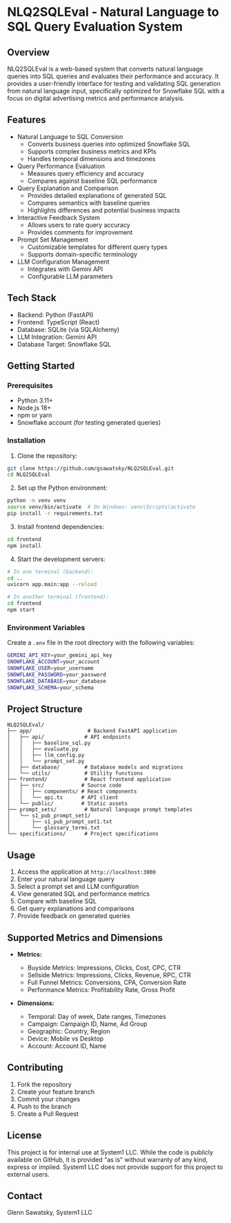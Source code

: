 # NLQ2SQLEval - Natural Language to SQL Query Evaluation System

## Overview
NLQ2SQLEval is a web-based system that converts natural language queries into SQL queries and evaluates their performance and accuracy. It provides a user-friendly interface for testing and validating SQL generation from natural language input, specifically optimized for Snowflake SQL with a focus on digital advertising metrics and performance analysis.

## Features
- Natural Language to SQL Conversion
  - Converts business queries into optimized Snowflake SQL
  - Supports complex business metrics and KPIs
  - Handles temporal dimensions and timezones
- Query Performance Evaluation
  - Measures query efficiency and accuracy
  - Compares against baseline SQL performance
- Query Explanation and Comparison
  - Provides detailed explanations of generated SQL
  - Compares semantics with baseline queries
  - Highlights differences and potential business impacts
- Interactive Feedback System
  - Allows users to rate query accuracy
  - Provides comments for improvement
- Prompt Set Management
  - Customizable templates for different query types
  - Supports domain-specific terminology
- LLM Configuration Management
  - Integrates with Gemini API
  - Configurable LLM parameters

## Tech Stack
- Backend: Python (FastAPI)
- Frontend: TypeScript (React)
- Database: SQLite (via SQLAlchemy)
- LLM Integration: Gemini API
- Database Target: Snowflake SQL

## Getting Started

### Prerequisites
- Python 3.11+
- Node.js 18+
- npm or yarn
- Snowflake account (for testing generated queries)

### Installation

1. Clone the repository:
```bash
git clone https://github.com/gsawatsky/NLQ2SQLEval.git
cd NLQ2SQLEval
```

2. Set up the Python environment:
```bash
python -m venv venv
source venv/bin/activate  # On Windows: venv\Scripts\activate
pip install -r requirements.txt
```

3. Install frontend dependencies:
```bash
cd frontend
npm install
```

4. Start the development servers:
```bash
# In one terminal (backend):
cd ..
uvicorn app.main:app --reload

# In another terminal (frontend):
cd frontend
npm start
```

### Environment Variables
Create a `.env` file in the root directory with the following variables:
```bash
GEMINI_API_KEY=your_gemini_api_key
SNOWFLAKE_ACCOUNT=your_account
SNOWFLAKE_USER=your_username
SNOWFLAKE_PASSWORD=your_password
SNOWFLAKE_DATABASE=your_database
SNOWFLAKE_SCHEMA=your_schema
```

## Project Structure
```
NLQ2SQLEval/
├── app/                  # Backend FastAPI application
│   ├── api/             # API endpoints
│   │   ├── baseline_sql.py
│   │   ├── evaluate.py
│   │   ├── llm_config.py
│   │   └── prompt_set.py
│   ├── database/        # Database models and migrations
│   └── utils/           # Utility functions
├── frontend/            # React frontend application
│   ├── src/            # Source code
│   │   ├── components/ # React components
│   │   └── api.ts      # API client
│   └── public/         # Static assets
├── prompt_sets/         # Natural language prompt templates
│   └── s1_pub_prompt_set1/
│       ├── s1_pub_prompt_set1.txt
│       └── glossary_terms.txt
└── specifications/      # Project specifications
```

## Usage

1. Access the application at `http://localhost:3000`
2. Enter your natural language query
3. Select a prompt set and LLM configuration
4. View generated SQL and performance metrics
5. Compare with baseline SQL
6. Get query explanations and comparisons
7. Provide feedback on generated queries

## Supported Metrics and Dimensions
- **Metrics:**
  - Buyside Metrics: Impressions, Clicks, Cost, CPC, CTR
  - Sellside Metrics: Impressions, Clicks, Revenue, RPC, CTR
  - Full Funnel Metrics: Conversions, CPA, Conversion Rate
  - Performance Metrics: Profitability Rate, Gross Profit

- **Dimensions:**
  - Temporal: Day of week, Date ranges, Timezones
  - Campaign: Campaign ID, Name, Ad Group
  - Geographic: Country, Region
  - Device: Mobile vs Desktop
  - Account: Account ID, Name

## Contributing
1. Fork the repository
2. Create your feature branch
3. Commit your changes
4. Push to the branch
5. Create a Pull Request

## License
This project is for internal use at System1 LLC. While the code is publicly available on GitHub, it is provided "as is" without warranty of any kind, express or implied. System1 LLC does not provide support for this project to external users.

## Contact
Glenn Sawatsky, System1 LLC
